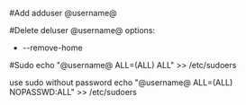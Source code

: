 #Add
adduser @username@

#Delete
deluser @username@
options:
+ --remove-home



#Sudo
echo "@username@  ALL=(ALL) ALL" >> /etc/sudoers

use sudo without password
echo "@username@  ALL=(ALL) NOPASSWD:ALL" >> /etc/sudoers

